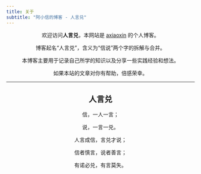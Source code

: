```yaml
---
title: 关于
subtitle: "阿小信的博客 - 人言兑"
---
```


<div align="center" style="margin-bottom:20px;">

欢迎访问**人言兑**，本网站是 [axiaoxin](http://axiaoxin.com) 的个人博客。

博客起名“人言兑”，含义为“信说”两个字的拆解与合并。

本博客主要用于记录自己所学的知识以及分享一些实践经验和想法。

如果本站的文章对你有帮助，倍感荣幸。

---

<h2>人言兑</h2>

信，一人一言；

说，一言一兑。

人言成信，言兑才说；

信者慎言，说者善言；

有诺必兑，有言莫失。

</div>
